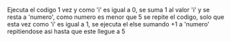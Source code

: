 Ejecuta el codigo 1 vez y como 'i' es igual a 0, se suma 1 al valor 'i' y se resta a 'numero', como numero es menor que 5 se repite el codigo, solo que esta vez como 'i' es igual a 1, se ejecuta el else sumando +1 a 'numero' repitiendose asi hasta que este llegue a 5